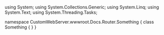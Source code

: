 ﻿using System;
using System.Collections.Generic;
using System.Linq;
using System.Text;
using System.Threading.Tasks;

namespace CustomWebServer.wwwroot.Docs.Router.Something
{
    class Something
    {
    }
}
